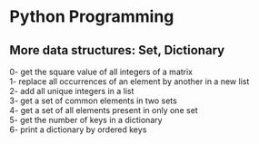 <h1>Python Programming</h1>
<h2>More data structures: Set, Dictionary</h2>
0- get the square value of all integers of a matrix</br>
1- replace all occurrences of an element by another in a new list</br>
2- add all unique integers in a list</br>
3- get a set of common elements in two sets</br>
4- get a set of all elements present in only one set</br>
5- get the number of keys in a dictionary</br>
6- print a dictionary by ordered keys</br>
